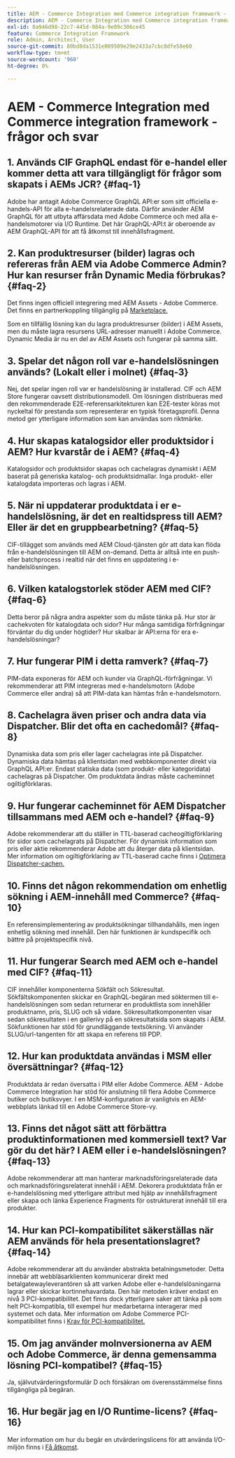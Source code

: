 ```yaml
---
title: AEM - Commerce Integration med Commerce integration framework - frågor och svar
description: AEM - Commerce Integration med Commerce integration framework - frågor och svar
exl-id: 0a946d98-22c7-445d-984a-9e09c306ce45
feature: Commerce Integration Framework
role: Admin, Architect, User
source-git-commit: 80bd8da1531e009509e29e2433a7cbc8dfe58e60
workflow-type: tm+mt
source-wordcount: '960'
ht-degree: 0%

---
```



# AEM - Commerce Integration med Commerce integration framework - frågor och svar

## &#x200B;1. Används CIF GraphQL endast för e-handel eller kommer detta att vara tillgängligt för frågor som skapats i AEMs JCR? {#faq-1}

Adobe har antagit Adobe Commerce GraphQL API:er som sitt officiella e-handels-API för alla e-handelsrelaterade data. Därför använder AEM GraphQL för att utbyta affärsdata med Adobe Commerce och med alla e-handelsmotorer via I/O Runtime. Det här GraphQL-API:t är oberoende av AEM GraphQL-API för att få åtkomst till innehållsfragment.

## &#x200B;2. Kan produktresurser (bilder) lagras och refereras från AEM via Adobe Commerce Admin? Hur kan resurser från Dynamic Media förbrukas? {#faq-2}

Det finns ingen officiell integrering med AEM Assets - Adobe Commerce. Det finns en partnerkoppling tillgänglig på [Marketplace.](https://commercemarketplace.adobe.com)

Som en tillfällig lösning kan du lagra produktresurser (bilder) i AEM Assets, men du måste lagra resursens URL-adresser manuellt i Adobe Commerce. Dynamic Media är nu en del av AEM Assets och fungerar på samma sätt.

## &#x200B;3. Spelar det någon roll var e-handelslösningen används? (Lokalt eller i molnet) {#faq-3}

Nej, det spelar ingen roll var er handelslösning är installerad. CIF och AEM Store fungerar oavsett distributionsmodell. Om lösningen distribueras med den rekommenderade E2E-referensarkitekturen kan E2E-tester köras mot nyckeltal för prestanda som representerar en typisk företagsprofil. Denna metod ger ytterligare information som kan användas som riktmärke.

## &#x200B;4. Hur skapas katalogsidor eller produktsidor i AEM? Hur kvarstår de i AEM? {#faq-4}

Katalogsidor och produktsidor skapas och cachelagras dynamiskt i AEM baserat på generiska katalog- och produktsidmallar. Inga produkt- eller katalogdata importeras och lagras i AEM.

## &#x200B;5. När ni uppdaterar produktdata i er e-handelslösning, är det en realtidspress till AEM? Eller är det en gruppbearbetning? {#faq-5}

CIF-tillägget som används med AEM Cloud-tjänsten gör att data kan flöda från e-handelslösningen till AEM on-demand. Detta är alltså inte en push- eller batchprocess i realtid när det finns en uppdatering i e-handelslösningen.

## &#x200B;6. Vilken katalogstorlek stöder AEM med CIF? {#faq-6}

Detta beror på några andra aspekter som du måste tänka på. Hur stor är cachekvoten för katalogdata och sidor? Hur många samtidiga förfrågningar förväntar du dig under högtider? Hur skalbar är API:erna för era e-handelslösningar?

## &#x200B;7. Hur fungerar PIM i detta ramverk? {#faq-7}

PIM-data exponeras för AEM och kunder via GraphQL-förfrågningar. Vi rekommenderar att PIM integreras med e-handelsmotorn (Adobe Commerce eller andra) så att PIM-data kan hämtas från e-handelsmotorn.

## &#x200B;8. Cachelagra även priser och andra data via Dispatcher. Blir det ofta en cachedomål? {#faq-8}

Dynamiska data som pris eller lager cachelagras inte på Dispatcher. Dynamiska data hämtas på klientsidan med webbkomponenter direkt via GraphQL API:er. Endast statiska data (som produkt- eller kategoridata) cachelagras på Dispatcher. Om produktdata ändras måste cacheminnet ogiltigförklaras.

## &#x200B;9. Hur fungerar cacheminnet för AEM Dispatcher tillsammans med AEM och e-handel? {#faq-9}

Adobe rekommenderar att du ställer in TTL-baserad cacheogiltigförklaring för sidor som cachelagrats på Dispatcher. För dynamisk information som pris eller aktie rekommenderar Adobe att du återger data på klientsidan. Mer information om ogiltigförklaring av TTL-baserad cache finns i [Optimera Dispatcher-cachen.](https://experienceleague.adobe.com/docs/experience-cloud-kcs/kbarticles/KA-17458.html?lang=sv-SE)

## &#x200B;10. Finns det någon rekommendation om enhetlig sökning i AEM-innehåll med Commerce? {#faq-10}

En referensimplementering av produktsökningar tillhandahålls, men ingen enhetlig sökning med innehåll. Den här funktionen är kundspecifik och bättre på projektspecifik nivå.

## &#x200B;11. Hur fungerar Search med AEM och e-handel med CIF? {#faq-11}

CIF innehåller komponenterna Sökfält och Sökresultat. Sökfältskomponenten skickar en GraphQL-begäran med söktermen till e-handelslösningen som sedan returnerar en produktlista som innehåller produktnamn, pris, SLUG och så vidare. Sökresultatkomponenten visar sedan sökresultaten i en gallerivy på en sökresultatsida som skapats i AEM. Sökfunktionen har stöd för grundläggande textsökning. Vi använder SLUG/url-tangenten för att skapa en referens till PDP.

## &#x200B;12. Hur kan produktdata användas i MSM eller översättningar? {#faq-12}

Produktdata är redan översatta i PIM eller Adobe Commerce. AEM - Adobe Commerce Integration har stöd för anslutning till flera Adobe Commerce butiker och butiksvyer. I en MSM-konfiguration är vanligtvis en AEM-webbplats länkad till en Adobe Commerce Store-vy.

## &#x200B;13. Finns det något sätt att förbättra produktinformationen med kommersiell text? Var gör du det här? I AEM eller i e-handelslösningen? {#faq-13}

Adobe rekommenderar att man hanterar marknadsföringsrelaterade data och marknadsföringsrelaterat innehåll i AEM. Dekorera produktdata från er e-handelslösning med ytterligare attribut med hjälp av innehållsfragment eller skapa och länka Experience Fragments för ostrukturerat innehåll till era produkter.

## &#x200B;14. Hur kan PCI-kompatibilitet säkerställas när AEM används för hela presentationslagret? {#faq-14}

Adobe rekommenderar att du använder abstrakta betalningsmetoder. Detta innebär att webbläsarklienten kommunicerar direkt med betalgatewayleverantören så att varken Adobe eller e-handelslösningarna lagrar eller skickar kortinnehavardata. Den här metoden kräver endast en nivå 3 PCI-kompatibilitet. Det finns dock ytterligare saker att tänka på som helt PCI-kompatibla, till exempel hur medarbetarna interagerar med systemet och data. Mer information om Adobe Commerce PCI-kompatibilitet finns i [Krav för PCI-kompatibilitet.](https://business.adobe.com/se/products/magento/pci-compliance.html)

## &#x200B;15. Om jag använder molnversionerna av AEM och Adobe Commerce, är denna gemensamma lösning PCI-kompatibel? {#faq-15}

Ja, självutvärderingsformulär D och försäkran om överensstämmelse finns tillgängliga på begäran.

## &#x200B;16. Hur begär jag en I/O Runtime-licens? {#faq-16}

Mer information om hur du begär en utvärderingslicens för att använda I/O-miljön finns i [Få åtkomst](https://developer.adobe.com/runtime/docs/guides/overview/getting_access/).
